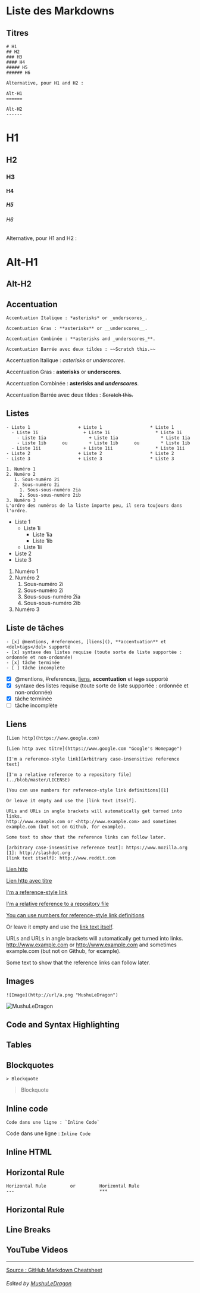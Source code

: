 # Liste des Markdowns

## Titres

```
# H1
## H2
### H3
#### H4
##### H5
###### H6

Alternative, pour H1 and H2 :

Alt-H1
======

Alt-H2
------
```

# H1
## H2
### H3
#### H4
##### H5
###### H6

Alternative, pour H1 and H2 :

Alt-H1
======

Alt-H2
------

## Accentuation
```
Accentuation Italique : *asterisks* or _underscores_.

Accentuation Gras : **asterisks** or __underscores__.

Accentuation Combinée : **asterisks and _underscores_**.

Accentuation Barrée avec deux tildes : ~~Scratch this.~~
```

Accentuation Italique : *asterisks* or _underscores_.

Accentuation Gras : **asterisks** or __underscores__.

Accentuation Combinée : **asterisks and _underscores_**.

Accentuation Barrée avec deux tildes : ~~Scratch this.~~


## Listes
```
- Liste 1                  + Liste 1                  * Liste 1
  - Liste 1i                 + Liste 1i                 * Liste 1i
    - Liste 1ia                + Liste 1ia                * Liste 1ia
    - Liste 1ib      ou        + Liste 1ib      ou        * Liste 1ib
  - Liste 1ii                + Liste 1ii                * Liste 1ii
- Liste 2                  + Liste 2                  * Liste 2
- Liste 3                  + Liste 3                  * Liste 3

1. Numéro 1
2. Numéro 2
   1. Sous-numéro 2i
   2. Sous-numéro 2i
     1. Sous-sous-numéro 2ia
     2. Sous-sous-numéro 2ib
3. Numéro 3
L'ordre des numéros de la liste importe peu, il sera toujours dans l'ordre.

```
- Liste 1 
  - Liste 1i
    - Liste 1ia
    - Liste 1ib
  - Liste 1ii
- Liste 2
- Liste 3

1. Numéro 1
2. Numéro 2
   1. Sous-numéro 2i
   2. Sous-numéro 2i
     1. Sous-sous-numéro 2ia
     2. Sous-sous-numéro 2ib
3. Numéro 3

## Liste de tâches

```
- [x] @mentions, #references, [liens](), **accentuation** et <del>tags</del> supporté
- [x] syntaxe des listes requise (toute sorte de liste supportée : ordonnée et non-ordonnée)
- [x] tâche terminée
- [ ] tâche incomplète
```

- [x] @mentions, #references, [liens](), **accentuation** et <del>tags</del> supporté
- [x] syntaxe des listes requise (toute sorte de liste supportée : ordonnée et non-ordonnée)
- [x] tâche terminée
- [ ] tâche incomplète

## Liens 
```
[Lien http](https://www.google.com)

[Lien http avec titre](https://www.google.com "Google's Homepage")

[I'm a reference-style link][Arbitrary case-insensitive reference text]

[I'm a relative reference to a repository file](../blob/master/LICENSE)

[You can use numbers for reference-style link definitions][1]

Or leave it empty and use the [link text itself].

URLs and URLs in angle brackets will automatically get turned into links. 
http://www.example.com or <http://www.example.com> and sometimes 
example.com (but not on Github, for example).

Some text to show that the reference links can follow later.

[arbitrary case-insensitive reference text]: https://www.mozilla.org
[1]: http://slashdot.org
[link text itself]: http://www.reddit.com
```

[Lien http](https://www.google.com)

[Lien http avec titre](https://www.google.com "Google's Homepage")

[I'm a reference-style link][Arbitrary case-insensitive reference text]

[I'm a relative reference to a repository file](../blob/master/LICENSE)

[You can use numbers for reference-style link definitions][1]

Or leave it empty and use the [link text itself].

URLs and URLs in angle brackets will automatically get turned into links. 
http://www.example.com or <http://www.example.com> and sometimes 
example.com (but not on Github, for example).

Some text to show that the reference links can follow later.

[arbitrary case-insensitive reference text]: https://www.mozilla.org
[1]: http://slashdot.org
[link text itself]: http://www.reddit.com


## Images
```
![Image](http://url/a.png "MushuLeDragon")
```

![MushuLeDragon](https://avatars2.githubusercontent.com/u/22367990?s=460&v=4 "MushuLeDragon")


## Code and Syntax Highlighting
## Tables
## Blockquotes

```
> Blockquote 
```

> Blockquote 


## Inline code

```
Code dans une ligne : `Inline Code`
```


Code dans une ligne : `Inline Code`


## Inline HTML
## Horizontal Rule

```
Horizontal Rule         or         Horizontal Rule
---                                ***
```

Horizontal Rule
---

## Line Breaks
## YouTube Videos



---
[Source : GitHub Markdown Cheatsheet](https://github.com/adam-p/markdown-here/wiki/Markdown-Cheatsheet)
###### *Edited by [MushuLeDragon](https://github.com/MushuLeDragon)*

